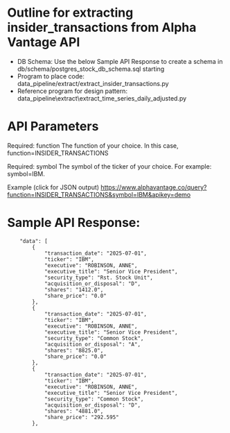 # Outline for extracting insider_transactions from Alpha Vantage API

- DB Schema: Use the below Sample API Response to create a schema in db/schema/postgres_stock_db_schema.sql starting
- Program to place code: data_pipeline/extract/extract_insider_transactions.py
- Reference program for design pattern: data_pipeline\extract\extract_time_series_daily_adjusted.py

# API Parameters
Required: function
The function of your choice. In this case, function=INSIDER_TRANSACTIONS

Required: symbol
The symbol of the ticker of your choice. For example: symbol=IBM.

Example (click for JSON output)
https://www.alphavantage.co/query?function=INSIDER_TRANSACTIONS&symbol=IBM&apikey=demo

# Sample API Response:
```
    "data": [
        {
            "transaction_date": "2025-07-01",
            "ticker": "IBM",
            "executive": "ROBINSON, ANNE",
            "executive_title": "Senior Vice President",
            "security_type": "Rst. Stock Unit",
            "acquisition_or_disposal": "D",
            "shares": "1412.0",
            "share_price": "0.0"
        },
        {
            "transaction_date": "2025-07-01",
            "ticker": "IBM",
            "executive": "ROBINSON, ANNE",
            "executive_title": "Senior Vice President",
            "security_type": "Common Stock",
            "acquisition_or_disposal": "A",
            "shares": "8825.0",
            "share_price": "0.0"
        },
        {
            "transaction_date": "2025-07-01",
            "ticker": "IBM",
            "executive": "ROBINSON, ANNE",
            "executive_title": "Senior Vice President",
            "security_type": "Common Stock",
            "acquisition_or_disposal": "D",
            "shares": "4881.0",
            "share_price": "292.595"
        },
```        